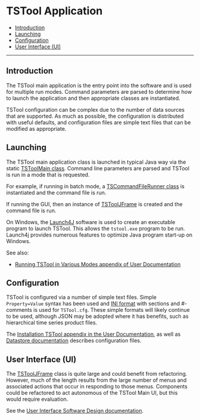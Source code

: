 # TSTool Application #

* [Introduction](#introduction)
* [Launching](#launching)
* [Configuration](#configuration)
* [User Interface (UI)](#user-interface-ui)

-----

## Introduction ##

The TSTool main application is the entry point into the software and is used for multiple run modes.
Command parameters are parsed to determine how to launch the application and then
appropriate classes are instantiated.

TSTool configuration can be complex due to the number of data sources that are supported.
As much as possible, the configuration is distributed with useful defaults,
and configuration files are simple text files that can be modified as appropriate.

## Launching ##

The TSTool main application class is launched in typical Java way via the
static [TSToolMain class](https://github.com/OpenCDSS/cdss-app-tstool-main/blob/master/src/DWR/DMI/tstool/TSToolMain.java).
Command line parameters are parsed and TSTool is run in a mode that is requested.

For example, if running in batch mode, a
[TSCommandFileRunner class](https://github.com/OpenCDSS/cdss-lib-processor-ts-java/blob/master/src/rti/tscommandprocessor/core/TSCommandFileRunner.java)
is instantiated and the command file is run.

If running the GUI, then an instance of
[TSToolJFrame](https://github.com/OpenCDSS/cdss-app-tstool-main/blob/master/src/DWR/DMI/tstool/TSTool_JFrame.java)
is created and the command file is run.

On Windows, the [Launch4J](../../resources.md#launch4j) software is used to create an
executable program to launch TSTool.
This allows the `tstool.exe` program to be run.
Launch4j provides numerous features to optimize Java program start-up on Windows.

See also:

* [Running TSTool in Various Modes appendix of User Documentation](https://opencdss.state.co.us/tstool/latest/doc-user/appendix-running/running/)

## Configuration ##

TSTool is configured via a number of simple text files.
Simple `Property=Value` syntax has been used and
[INI format](https://en.wikipedia.org/wiki/INI_file)
with sections and #-comments is used for `TSTool.cfg`.
These simple formats will likely continue to be used, although JSON may be adopted where it has benefits,
such as hierarchical time series product files.

The [Installation TSTool appendix in the User Documentation](https://opencdss.state.co.us/tstool/latest/doc-user/appendix-install/install/),
as well as [Datastore documentation](https://opencdss.state.co.us/tstool/latest/doc-user/datastore-ref/overview/)
describes configuration files.

## User Interface (UI) ##

The
[TSToolJFrame](https://github.com/OpenCDSS/cdss-app-tstool-main/blob/master/src/DWR/DMI/tstool/TSTool_JFrame.java)
class is quite large and could benefit from refactoring.
However, much of the length results from the large number of menus and associated actions that
occur in responding to those menus.
Components could be refactored to act autonomous of the TSTool Main UI, but this would require evaluation.

See the [User Interface Software Design documentation](../ui/ui.md).

